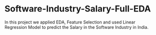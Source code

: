 # Software-Industry-Salary-Full-EDA
In this project we applied EDA, Feature Selection and used Linear Regression Model to predict the Salary in the Software Industry in India.
